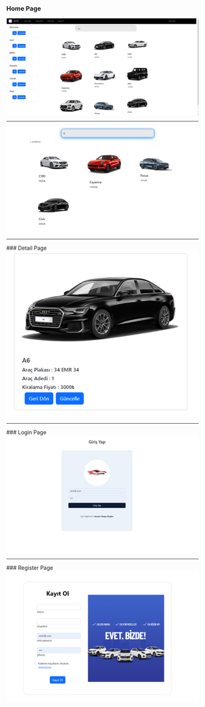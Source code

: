 ### Home Page<br/>
<img src="https://github.com/emircanomak/rentaCar/blob/master/assets/main.png"><br/> 
<hr>
<img src="https://github.com/emircanomak/rentaCar/blob/master/assets/main3.png">
<hr>
### Detail Page
<img src="https://github.com/emircanomak/rentaCar/blob/master/assets/cardetail.png">
<hr>
### Login Page
<img src="https://github.com/emircanomak/rentaCar/blob/master/assets/login.png">
<hr>
### Register Page
<img src="https://github.com/emircanomak/rentaCar/blob/master/assets/register.png">
